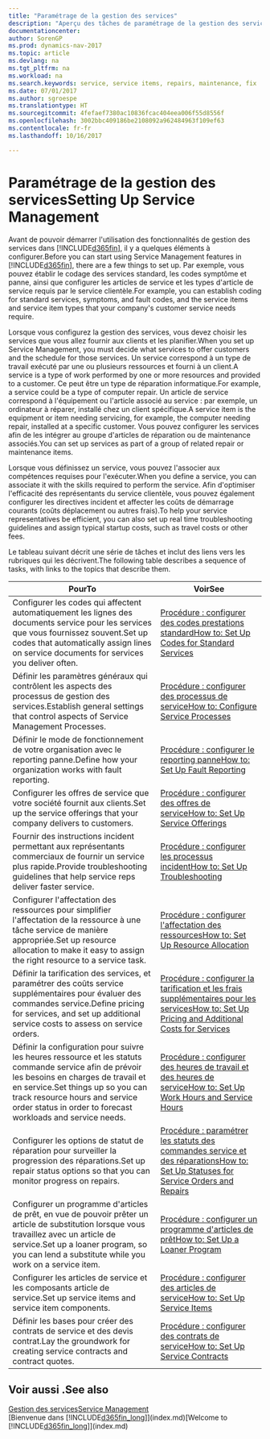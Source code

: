 ```yaml
---
title: "Paramétrage de la gestion des services"
description: "Aperçu des tâches de paramétrage de la gestion des services en fonction de la manière dont vos partenaires gère leurs services."
documentationcenter: 
author: SorenGP
ms.prod: dynamics-nav-2017
ms.topic: article
ms.devlang: na
ms.tgt_pltfrm: na
ms.workload: na
ms.search.keywords: service, service items, repairs, maintenance, fix
ms.date: 07/01/2017
ms.author: sgroespe
ms.translationtype: HT
ms.sourcegitcommit: 4fefaef7380ac10836fcac404eea006f55d8556f
ms.openlocfilehash: 3002bbc409186be2108092a962484963f109ef63
ms.contentlocale: fr-fr
ms.lasthandoff: 10/16/2017

---
```


# <a name="setting-up-service-management"></a><span data-ttu-id="62e4b-103">Paramétrage de la gestion des services</span><span class="sxs-lookup"><span data-stu-id="62e4b-103">Setting Up Service Management</span></span>
<span data-ttu-id="62e4b-104">Avant de pouvoir démarrer l'utilisation des fonctionnalités de gestion des services dans [!INCLUDE[d365fin](includes/d365fin_md.md)], il y a quelques éléments à configurer.</span><span class="sxs-lookup"><span data-stu-id="62e4b-104">Before you can start using Service Management features in [!INCLUDE[d365fin](includes/d365fin_md.md)], there are a few things to set up.</span></span> <span data-ttu-id="62e4b-105">Par exemple, vous pouvez établir le codage des services standard, les codes symptôme et panne, ainsi que configurer les articles de service et les types d'article de service requis par le service clientèle.</span><span class="sxs-lookup"><span data-stu-id="62e4b-105">For example, you can establish coding for standard services, symptoms, and fault codes, and the service items and service item types that your company's customer service needs require.</span></span>  

<span data-ttu-id="62e4b-106">Lorsque vous configurez la gestion des services, vous devez choisir les services que vous allez fournir aux clients et les planifier.</span><span class="sxs-lookup"><span data-stu-id="62e4b-106">When you set up Service Management, you must decide what services to offer customers and the schedule for those services.</span></span> <span data-ttu-id="62e4b-107">Un service correspond à un type de travail exécuté par une ou plusieurs ressources et fourni à un client.</span><span class="sxs-lookup"><span data-stu-id="62e4b-107">A service is a type of work performed by one or more resources and provided to a customer.</span></span> <span data-ttu-id="62e4b-108">Ce peut être un type de réparation informatique.</span><span class="sxs-lookup"><span data-stu-id="62e4b-108">For example, a service could be a type of computer repair.</span></span> <span data-ttu-id="62e4b-109">Un article de service correspond à l'équipement ou l'article associé au service : par exemple, un ordinateur à réparer, installé chez un client spécifique.</span><span class="sxs-lookup"><span data-stu-id="62e4b-109">A service item is the equipment or item needing servicing, for example, the computer needing repair, installed at a specific customer.</span></span> <span data-ttu-id="62e4b-110">Vous pouvez configurer les services afin de les intégrer au groupe d'articles de réparation ou de maintenance associés.</span><span class="sxs-lookup"><span data-stu-id="62e4b-110">You can set up services as part of a group of related repair or maintenance items.</span></span>  
  
<span data-ttu-id="62e4b-111">Lorsque vous définissez un service, vous pouvez l'associer aux compétences requises pour l'exécuter.</span><span class="sxs-lookup"><span data-stu-id="62e4b-111">When you define a service, you can associate it with the skills required to perform the service.</span></span> <span data-ttu-id="62e4b-112">Afin d'optimiser l'efficacité des représentants du service clientèle, vous pouvez également configurer les directives incident et affecter les coûts de démarrage courants (coûts déplacement ou autres frais).</span><span class="sxs-lookup"><span data-stu-id="62e4b-112">To help your service representatives be efficient, you can also set up real time troubleshooting guidelines and assign typical startup costs, such as travel costs or other fees.</span></span>  

<span data-ttu-id="62e4b-113">Le tableau suivant décrit une série de tâches et inclut des liens vers les rubriques qui les décrivent.</span><span class="sxs-lookup"><span data-stu-id="62e4b-113">The following table describes a sequence of tasks, with links to the topics that describe them.</span></span>  
  
| <span data-ttu-id="62e4b-114">Pour</span><span class="sxs-lookup"><span data-stu-id="62e4b-114">To</span></span> | <span data-ttu-id="62e4b-115">Voir</span><span class="sxs-lookup"><span data-stu-id="62e4b-115">See</span></span> |
| --- | --- |
| <span data-ttu-id="62e4b-116">Configurer les codes qui affectent automatiquement les lignes des documents service pour les services que vous fournissez souvent.</span><span class="sxs-lookup"><span data-stu-id="62e4b-116">Set up codes that automatically assign lines on service documents for services you deliver often.</span></span> |[<span data-ttu-id="62e4b-117">Procédure : configurer des codes prestations standard</span><span class="sxs-lookup"><span data-stu-id="62e4b-117">How to: Set Up Codes for Standard Services</span></span>](service-how-setup-service-coding.md)|
| <span data-ttu-id="62e4b-118">Définir les paramètres généraux qui contrôlent les aspects des processus de gestion des services.</span><span class="sxs-lookup"><span data-stu-id="62e4b-118">Establish general settings that control aspects of Service Management Processes.</span></span>|[<span data-ttu-id="62e4b-119">Procédure : configurer des processus de service</span><span class="sxs-lookup"><span data-stu-id="62e4b-119">How to: Configure Service Processes</span></span>](service-setup-service-processes.md)|
| <span data-ttu-id="62e4b-120">Définir le mode de fonctionnement de votre organisation avec le reporting panne.</span><span class="sxs-lookup"><span data-stu-id="62e4b-120">Define how your organization works with fault reporting.</span></span> |[<span data-ttu-id="62e4b-121">Procédure : configurer le reporting panne</span><span class="sxs-lookup"><span data-stu-id="62e4b-121">How to: Set Up Fault Reporting</span></span>](service-how-setup-fault-reporting.md) |
| <span data-ttu-id="62e4b-122">Configurer les offres de service que votre société fournit aux clients.</span><span class="sxs-lookup"><span data-stu-id="62e4b-122">Set up the service offerings that your company delivers to customers.</span></span>|[<span data-ttu-id="62e4b-123">Procédure : configurer des offres de service</span><span class="sxs-lookup"><span data-stu-id="62e4b-123">How to: Set Up Service Offerings</span></span>](service-how-setup-service-offerings.md)|
| <span data-ttu-id="62e4b-124">Fournir des instructions incident permettant aux représentants commerciaux de fournir un service plus rapide.</span><span class="sxs-lookup"><span data-stu-id="62e4b-124">Provide troubleshooting guidelines that help service reps deliver faster service.</span></span> |[<span data-ttu-id="62e4b-125">Procédure : configurer les processus incident</span><span class="sxs-lookup"><span data-stu-id="62e4b-125">How to: Set Up Troubleshooting</span></span>](service-how-setup-troubleshooting.md) |
| <span data-ttu-id="62e4b-126">Configurer l'affectation des ressources pour simplifier l'affectation de la ressource à une tâche service de manière appropriée.</span><span class="sxs-lookup"><span data-stu-id="62e4b-126">Set up resource allocation to make it easy to assign the right resource to a service task.</span></span> |[<span data-ttu-id="62e4b-127">Procédure : configurer l'affectation des ressources</span><span class="sxs-lookup"><span data-stu-id="62e4b-127">How to: Set Up Resource Allocation</span></span>](service-how-setup-resource-allocation.md) |
| <span data-ttu-id="62e4b-128">Définir la tarification des services, et paramétrer des coûts service supplémentaires pour évaluer des commandes service.</span><span class="sxs-lookup"><span data-stu-id="62e4b-128">Define pricing for services, and set up additional service costs to assess on service orders.</span></span> |[<span data-ttu-id="62e4b-129">Procédure : configurer la tarification et les frais supplémentaires pour les services</span><span class="sxs-lookup"><span data-stu-id="62e4b-129">How to: Set Up Pricing and Additional Costs for Services</span></span>](service-how-setup-service-costs-pricing.md)|
| <span data-ttu-id="62e4b-130">Définir la configuration pour suivre les heures ressource et les statuts commande service afin de prévoir les besoins en charges de travail et en service.</span><span class="sxs-lookup"><span data-stu-id="62e4b-130">Set things up so you can track resource hours and service order status in order to forecast workloads and service needs.</span></span>|[<span data-ttu-id="62e4b-131">Procédure : configurer des heures de travail et des heures de service</span><span class="sxs-lookup"><span data-stu-id="62e4b-131">How to: Set Up Work Hours and Service Hours</span></span>](service-how-setup-work-service-hours.md)|
| <span data-ttu-id="62e4b-132">Configurer les options de statut de réparation pour surveiller la progression des réparations.</span><span class="sxs-lookup"><span data-stu-id="62e4b-132">Set up repair status options so that you can monitor progress on repairs.</span></span> | [<span data-ttu-id="62e4b-133">Procédure : paramétrer les statuts des commandes service et des réparations</span><span class="sxs-lookup"><span data-stu-id="62e4b-133">How to: Set Up Statuses for Service Orders and Repairs</span></span>](service-order-repair-status.md)|
| <span data-ttu-id="62e4b-134">Configurer un programme d'articles de prêt, en vue de pouvoir prêter un article de substitution lorsque vous travaillez avec un article de service.</span><span class="sxs-lookup"><span data-stu-id="62e4b-134">Set up a loaner program, so you can lend a substitute while you work on a service item.</span></span> |[<span data-ttu-id="62e4b-135">Procédure : configurer un programme d'articles de prêt</span><span class="sxs-lookup"><span data-stu-id="62e4b-135">How to: Set Up a Loaner Program</span></span>](service-how-setup-loaner-program.md) |
| <span data-ttu-id="62e4b-136">Configurer les articles de service et les composants article de service.</span><span class="sxs-lookup"><span data-stu-id="62e4b-136">Set up service items and service item components.</span></span> |[<span data-ttu-id="62e4b-137">Procédure : configurer des articles de service</span><span class="sxs-lookup"><span data-stu-id="62e4b-137">How to: Set Up Service Items</span></span>](service-how-setup-service-items.md) |
| <span data-ttu-id="62e4b-138">Définir les bases pour créer des contrats de service et des devis contrat.</span><span class="sxs-lookup"><span data-stu-id="62e4b-138">Lay the groundwork for creating service contracts and contract quotes.</span></span> |[<span data-ttu-id="62e4b-139">Procédure : configurer des contrats de service</span><span class="sxs-lookup"><span data-stu-id="62e4b-139">How to: Set Up Service Contracts</span></span>](service-how-setup-service-contracts.md) |

## <a name="see-also"></a><span data-ttu-id="62e4b-140">Voir aussi .</span><span class="sxs-lookup"><span data-stu-id="62e4b-140">See also</span></span>
[<span data-ttu-id="62e4b-141">Gestion des services</span><span class="sxs-lookup"><span data-stu-id="62e4b-141">Service Management</span></span>](service-service.md)  
<span data-ttu-id="62e4b-142">[Bienvenue dans [!INCLUDE[d365fin_long](includes/d365fin_long_md.md)]](index.md)</span><span class="sxs-lookup"><span data-stu-id="62e4b-142">[Welcome to [!INCLUDE[d365fin_long](includes/d365fin_long_md.md)]](index.md)</span></span>  


